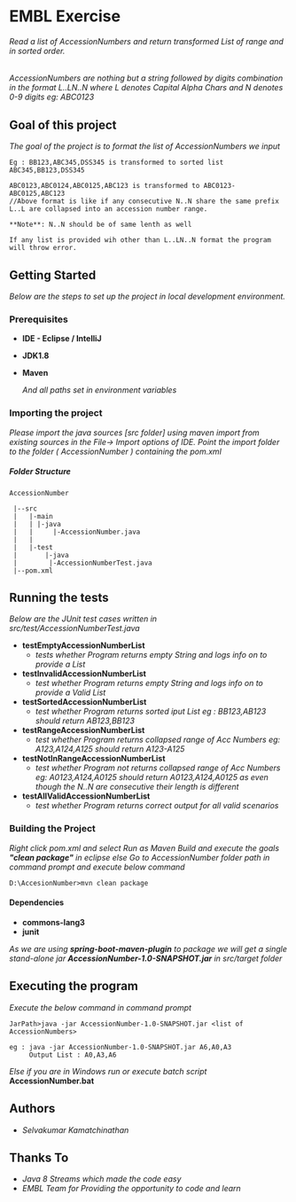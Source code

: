 # EMBL Exercise 

<h6>Read a list of AccessionNumbers and return transformed List of range and in sorted order.</h6>

*AccessionNumbers are nothing but a string followed by digits combination in the format L..LN..N where L denotes Capital Alpha Chars and N denotes 0-9 digits eg: ABC0123*

## Goal of this project

*The goal of the project is to format the list of AccessionNumbers we input*

```
Eg : BB123,ABC345,DSS345 is transformed to sorted list ABC345,BB123,DSS345

ABC0123,ABC0124,ABC0125,ABC123 is transformed to ABC0123-ABC0125,ABC123
//Above format is like if any consecutive N..N share the same prefix L..L are collapsed into an accession number range.

**Note**: N..N should be of same lenth as well

If any list is provided wih other than L..LN..N format the program will throw error.

```

## Getting Started

*Below are the steps to set up the project in local development environment.*

### Prerequisites

* **IDE - Eclipse / IntelliJ**
* **JDK1.8**
* **Maven**

  *And all paths set in environment variables*

### Importing the project

*Please import the java sources [src folder] using maven import from existing sources in the File-> Import options of IDE.
Point the import folder to the folder ( AccessionNumber ) containing the pom.xml*


##### Folder Structure

```
AccessionNumber
 
 |--src
 |   |-main
 |   | |-java
 |   |     |-AccessionNumber.java
 |   |
 |   |-test
 |       |-java
 |	      |-AccessionNumberTest.java
 |--pom.xml
``` 



## Running the tests

*Below are the JUnit test cases written in src/test/AccessionNumberTest.java*

*  **testEmptyAccessionNumberList**
     -  *tests whether Program returns empty String and logs info on to provide a List*
* **testInvalidAccessionNumberList**
     - *test whether Program returns empty String and logs info on to provide a Valid List*
* **testSortedAccessionNumberList** 
     - *test whether Program returns sorted iput List eg : BB123,AB123 should return AB123,BB123*
* **testRangeAccessionNumberList**
     - *test whether Program returns collapsed range of Acc Numbers eg: A123,A124,A125 should return A123-A125*
* **testNotInRangeAccessionNumberList**
     - *test whether Program not returns collapsed range of Acc Numbers eg: A0123,A124,A0125 should return A0123,A124,A0125 as even though the N..N are consecutive their length is different*
* **testAllValidAccessionNumberList**
     - *test whether Program returns correct output for all valid scenarios*

### Building the Project

*Right click pom.xml and select Run as Maven Build and execute the goals **"clean package"** in eclipse
else
Go to AccessionNumber folder path in command prompt and execute below command*

```
D:\AccesionNumber>mvn clean package
```
#### Dependencies

* **commons-lang3**
* **junit**

*As we are using **spring-boot-maven-plugin** to package we will get a single stand-alone jar **AccessionNumber-1.0-SNAPSHOT.jar** in src/target folder*

## Executing the program

*Execute the below command in command prompt*

```
JarPath>java -jar AccessionNumber-1.0-SNAPSHOT.jar <list of AccessionNumbers>

eg : java -jar AccessionNumber-1.0-SNAPSHOT.jar A6,A0,A3
     Output List : A0,A3,A6
```
*Else if you are in Windows run or execute batch script*  **AccessionNumber.bat**


## Authors

* *Selvakumar Kamatchinathan*

## Thanks To

* *Java 8 Streams which made the code easy*
* *EMBL Team for Providing the opportunity to code and learn*

